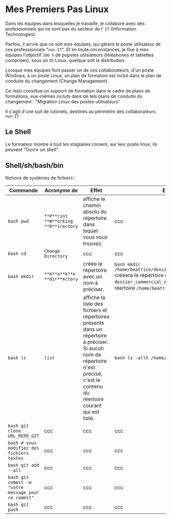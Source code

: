 
# Mes Premiers Pas Linux

Dans les équipes dans lesquelles je travaille, je collabore avec des professionnels qui ne sont pas du secteur de l' `IT` (Information Technologies).

Parfois, il arrvie que ce soit mes équipes, qui gèrent le poste utilisateur de ces professionnels "`non-IT`".
Et en toute circonstances, je fixe à mes équipes l'objectif `100 %` de popstes utilsiateurs (téléphones et tablettes comprises), sous un `OS` Linux, quelque soit la distribution.

Lorsque mes équipes font passer un de ces collaborateurs, d'un poste Windows, à un poste Linux, un plan de formation est inclut dans le plan de conduite du changement (Change Management).

Ce repo constitue un support de formation dans le cadre de plans de formations, eux-mêmes incluts dans de tels plans de conduite du changement :  "Migration Linux des postes utilisateurs"

Il s'agit d'une suit de tutoriels, destinés au périmètre des collaborateurs `non-IT`

## Le Shell

Le formateur montre à tout les stagiaires coment, sur leur poste linux, ils peuvent "Ouvrir un shell".

## Shell/sh/bash/bin

Notions de systèmes de fichiers : 

| Commande | Acronyme de  | Effet | Exemple |
| ---| ---| ---| ---|
| ```bash pwd ``` | `**P**rint **W**orking **D**irectory` | affiche le chemin absolu du répertoire dans lequel vous vous trouvez. | ccc |
| ```bash cd ``` | `Change Directory` | ccc | ccc |
| ```bash mkdir ``` | `**m**a**k**e **dir**ectory` | créée le répertoire avec un nom à préciser. | ```bash mkdir /home/beatrice/dossier_commercial_euronextltd  ``` crééera le répertoire de nom `dossier_commercial_euronextltd` dans le réertoire `/home/beatrice` |
| ```bash ls ``` | `list` | affiche la liste des fichiers et répertoires présents dans un répertoire à préciser. Si aucun nom de répertoire n'est précisé, c'est le contenu du réertoire courant qui est listé. | ```bash ls -allh /home/beatrice ``` |
| ```bash git clone URL_REPO_GIT ``` | ccc | ccc | ccc |
| ```bash # vous modifiez des fichiers textes ``` | ccc | ccc | ccc |
| ```bash git add --all ``` | ccc | ccc | ccc |
| ```bash git commit -m "votre message pour ce commit" ``` | ccc | ccc | ccc |
| ```bash git push ``` | ccc | ccc | ccc |
